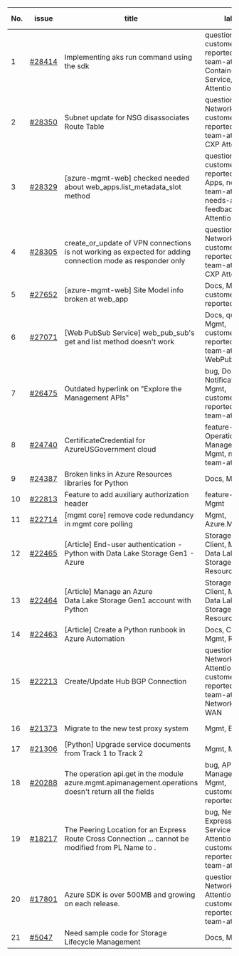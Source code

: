 | No. | issue | title | labels | assignees | bot advice | created date |
| ------ | ------ | ------ | ------ | ------ | ------ | :-----: |
|1|[#28414](https://github.com/Azure/azure-sdk-for-python/issues/28414)|Implementing aks run command using the sdk|question, Mgmt, customer-reported, needs-team-attention, Container Service, CXP Attention|msyyc, SaurabhSharma-MSFT|new comment|2023-01-19|
|2|[#28350](https://github.com/Azure/azure-sdk-for-python/issues/28350)|Subnet update for NSG disassociates Route Table|question, Network, Mgmt, customer-reported, needs-team-attention, CXP Attention|msyyc|new comment|2023-01-14|
|3|[#28329](https://github.com/Azure/azure-sdk-for-python/issues/28329)|[azure-mgmt-web] checked needed about web_apps.list_metadata_slot method|question, Mgmt, customer-reported, Web Apps, needs-team-attention, needs-author-feedback, CXP Attention|msyyc, SaurabhSharma-MSFT|new comment|2023-01-13|
|4|[#28305](https://github.com/Azure/azure-sdk-for-python/issues/28305)|create_or_update of VPN connections is not working as expected for adding connection mode as responder only|question, Network, Mgmt, customer-reported, needs-team-attention, CXP Attention|msyyc|new comment|2023-01-12|
|5|[#27652](https://github.com/Azure/azure-sdk-for-python/issues/27652)|[azure-mgmt-web]  Site Model info broken at web_app|Docs, Mgmt, customer-reported|msyyc|no reply > 7|2022-11-23|
|6|[#27071](https://github.com/Azure/azure-sdk-for-python/issues/27071)|[Web PubSub Service] web_pub_sub's get and list method doesn't work|Docs, question, Mgmt, customer-reported, needs-team-attention, WebPubSub|msyyc|new comment|2022-10-26|
|7|[#26475](https://github.com/Azure/azure-sdk-for-python/issues/26475)|Outdated hyperlink on "Explore the Management APIs"|bug, Docs, Notification Hub, Mgmt, customer-reported, needs-team-attention|msyyc|no reply > 7|2022-09-27|
|8|[#24740](https://github.com/Azure/azure-sdk-for-python/issues/24740)|CertificateCredential for AzureUSGovernment cloud|feature-request, Operations Management, Mgmt, needs-team-attention|msyyc, BigCat20196|no reply > 7|2022-06-07|
|9|[#24387](https://github.com/Azure/azure-sdk-for-python/issues/24387)|Broken links in Azure Resources libraries for Python|Docs, Mgmt|scbedd, msyyc|new comment|2022-05-11|
|10|[#22813](https://github.com/Azure/azure-sdk-for-python/issues/22813)|Feature to add auxiliary authorization header|feature-request, Mgmt|msyyc|new issue|2022-01-28|
|11|[#22714](https://github.com/Azure/azure-sdk-for-python/issues/22714)|[mgmt core] remove code redundancy in mgmt core polling|Mgmt, Azure.Mgmt.Core|msyyc|new issue|2022-01-21|
|12|[#22465](https://github.com/Azure/azure-sdk-for-python/issues/22465)|[Article] End-user authentication - Python with Data Lake Storage Gen1 - Azure|Storage, Docs, Client, Mgmt, Data Lake Storage Gen1, Resources|msyyc, tasherif-msft|no reply > 7|2022-01-12|
|13|[#22464](https://github.com/Azure/azure-sdk-for-python/issues/22464)|[Article] Manage an Azure Data Lake Storage Gen1 account with Python|Storage, Docs, Client, Mgmt, Data Lake Storage Gen1, Resources|msyyc, tasherif-msft|no reply > 7|2022-01-12|
|14|[#22463](https://github.com/Azure/azure-sdk-for-python/issues/22463)|[Article] Create a Python runbook in Azure Automation|Docs, Compute, Mgmt, Resources|msyyc|no reply > 7|2022-01-12|
|15|[#22213](https://github.com/Azure/azure-sdk-for-python/issues/22213)|Create/Update Hub BGP Connection|question, Network, Service Attention, Mgmt, customer-reported, needs-team-attention, Network - Virtual WAN|msyyc|new comment|2021-12-17|
|16|[#21373](https://github.com/Azure/azure-sdk-for-python/issues/21373)|Migrate to the new test proxy system|Mgmt, Epic, MQ|msyyc|no reply > 7|2021-10-22|
|17|[#21306](https://github.com/Azure/azure-sdk-for-python/issues/21306)|[Python] Upgrade service documents from Track 1 to Track 2|Mgmt, MQ|msyyc|new comment|2021-10-18|
|18|[#20288](https://github.com/Azure/azure-sdk-for-python/issues/20288)|The operation api.get in the module azure.mgmt.apimanagement.operations doesn't return all the fields|bug, API Management, Mgmt, customer-reported|msyyc, BigCat20196|new comment|2021-08-16|
|19|[#18217](https://github.com/Azure/azure-sdk-for-python/issues/18217)|The Peering Location for an Express Route Cross Connection ... cannot be modified from PL Name to .|bug, Network - ExpressRoute, Service Attention, Mgmt, customer-reported, needs-team-attention|msyyc|new comment|2021-04-22|
|20|[#17801](https://github.com/Azure/azure-sdk-for-python/issues/17801)|Azure SDK is over 500MB and growing on each release.|question, Network, Service Attention, Mgmt, customer-reported, needs-team-attention|lmazuel, msyyc|new comment|2021-04-05|
|21|[#5047](https://github.com/Azure/azure-sdk-for-python/issues/5047)|Need sample code for Storage Lifecycle Management|Docs, Mgmt|msyyc|new comment|2019-05-02|
